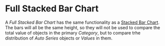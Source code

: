 # Full Stacked Bar Chart

A *Full Stacked Bar Chart* has the same functionality as a [Stacked Bar Chart](normal-stacked-bar-chart.md).
The bars will all be the same height, so they will not be used to compare the total value of objects in the primary *Category*, but to compare trhe distribution of *Auto Series* objects or *Values* in them.